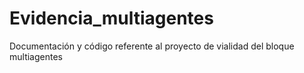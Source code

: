 # Evidencia_multiagentes
Documentación y código referente al proyecto de vialidad del bloque multiagentes
